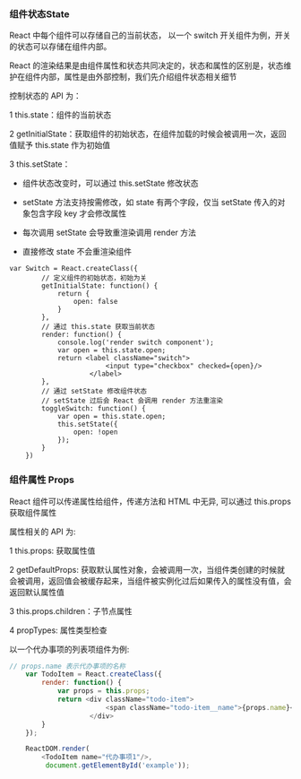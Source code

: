 ### 组件状态State

React 中每个组件可以存储自己的当前状态， 以一个 switch 开关组件为例，开关的状态可以存储在组件内部。

React 的渲染结果是由组件属性和状态共同决定的，状态和属性的区别是，状态维护在组件内部，属性是由外部控制，我们先介绍组件状态相关细节

控制状态的 API 为：

1 this.state：组件的当前状态

2 getInitialState：获取组件的初始状态，在组件加载的时候会被调用一次，返回值赋予 this.state 作为初始值

3 this.setState：

- 组件状态改变时，可以通过 this.setState 修改状态

- setState 方法支持按需修改，如 state 有两个字段，仅当 setState 传入的对象包含字段 key 才会修改属性

- 每次调用 setState 会导致重渲染调用 render 方法

- 直接修改 state 不会重渲染组件

``` javascipt
var Switch = React.createClass({
        // 定义组件的初始状态，初始为关
        getInitialState: function() {
            return {
                open: false
            }
        },
        // 通过 this.state 获取当前状态
        render: function() {
            console.log('render switch component');
            var open = this.state.open;
            return <label className="switch"> 
                        <input type="checkbox" checked={open}/> 
                    </label>
        },
        // 通过 setState 修改组件状态
        // setState 过后会 React 会调用 render 方法重渲染
        toggleSwitch: function() {
            var open = this.state.open;
            this.setState({
                open: !open
            });
        }
    })
```

### 组件属性 Props

React 组件可以传递属性给组件，传递方法和 HTML 中无异, 可以通过 this.props 获取组件属性

属性相关的 API 为:

1 this.props: 获取属性值

2 getDefaultProps: 获取默认属性对象，会被调用一次，当组件类创建的时候就会被调用，返回值会被缓存起来，当组件被实例化过后如果传入的属性没有值，会返回默认属性值

3 this.props.children：子节点属性

4 propTypes: 属性类型检查

以一个代办事项的列表项组件为例:

``` javascript
// props.name 表示代办事项的名称
    var TodoItem = React.createClass({
        render: function() {
            var props = this.props;
            return <div className="todo-item">
                        <span className="todo-item__name">{props.name}</span>
                    </div>
        }
    });

    ReactDOM.render(
        <TodoItem name="代办事项1"/>, 
         document.getElementById('example'));
```